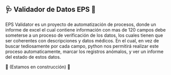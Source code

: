 ## 🩺 Validador de Datos EPS 🔬

EPS Validator es un proyecto de automatización de procesos, donde un informe de excel el cual contiene información con mas de 120 campos debe someterse a un proceso de verificación de los datos, los cuales tienen que ser coherentes con descripciones y datos médicos. En el cual, en vez de buscar tediosamente por cada campo, python nos permitirá realizar este proceso automaticamente, marcar los registros anómalos, y ver un informe del estado de estos datos.

🚧 (Estamos en construcción) 🚧